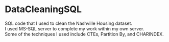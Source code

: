 # DataCleaningSQL
SQL code that I used to clean the Nashville Housing dataset. \
I used MS-SQL server to complete my work within my own server.\
Some of the techniques I used include CTEs, Partition By, and CHARINDEX.
